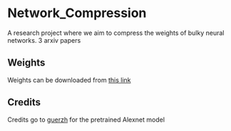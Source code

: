 # Network_Compression
A research project where we aim to compress the weights of bulky neural networks.
3 arxiv papers


## Weights

Weights can be downloaded from [this link](http://www.cs.toronto.edu/~guerzhoy/tf_alexnet/bvlc_alexnet.npy)

## Credits

Credits go to [guerzh](https://github.com/guerzh) for the pretrained Alexnet model



